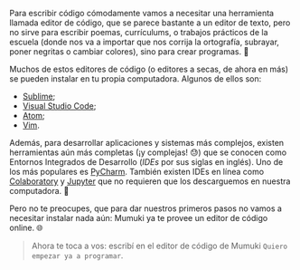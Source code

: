 Para escribir código cómodamente vamos a necesitar una herramienta llamada editor de código, que se parece bastante a un editor de texto, pero no sirve para escribir poemas, currículums, o trabajos prácticos de la escuela (donde nos va a importar que nos corrija la ortografía, subrayar, poner negritas o cambiar colores), sino para crear programas. :star_struck:

Muchos de estos editores de código (o editores a secas, de ahora en más) se pueden instalar en tu propia computadora. Algunos de ellos son: 

* [Sublime](https://www.sublimetext.com/);
* [Visual Studio Code](https://code.visualstudio.com/);
* [Atom](https://atom.io/);
* [Vim](https://www.vim.org/).

Además, para desarrollar aplicaciones y sistemas más complejos, existen herramientas aún más completas (¡y complejas! :sweat:) que se conocen como Entornos Integrados de Desarrollo (_IDEs_ por sus siglas en inglés). Uno de los más populares es [PyCharm](https://www.jetbrains.com/es-es/pycharm/). También existen IDEs en línea como [Colaboratory](https://colab.research.google.com/) y [Jupyter](https://jupyter.org/) que no requieren que los descarguemos en nuestra computadora. :muscle:

Pero no te preocupes, que para dar nuestros primeros pasos no vamos a necesitar instalar nada aún: Mumuki ya te provee un editor de código online. :globe_with_meridians:

> Ahora te toca a vos: escribí en el editor de código de Mumuki `Quiero empezar ya a programar`. 